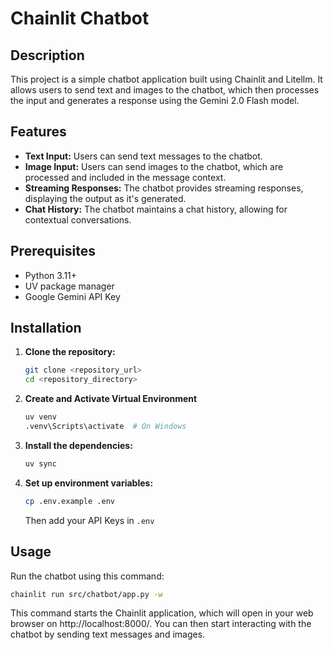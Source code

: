 # Chainlit Chatbot

## Description

This project is a simple chatbot application built using Chainlit and Litellm. It allows users to send text and images to the chatbot, which then processes the input and generates a response using the Gemini 2.0 Flash model.

## Features

-   **Text Input:** Users can send text messages to the chatbot.
-   **Image Input:** Users can send images to the chatbot, which are processed and included in the message context.
-   **Streaming Responses:** The chatbot provides streaming responses, displaying the output as it's generated.
-   **Chat History:** The chatbot maintains a chat history, allowing for contextual conversations.

## Prerequisites

- Python 3.11+
- UV package manager
- Google Gemini API Key

## Installation

1.  **Clone the repository:**

    ```bash
    git clone <repository_url>
    cd <repository_directory>
    ```

2.  **Create and Activate Virtual Environment**

    ```bash
    uv venv
    .venv\Scripts\activate  # On Windows
    ```

3.  **Install the dependencies:**

    ```bash
    uv sync
    ```

4. **Set up environment variables:**
    ```bash
    cp .env.example .env
    ```
    Then add your API Keys in `.env`

## Usage

Run the chatbot using this command:

```bash
chainlit run src/chatbot/app.py -w
```

This command starts the Chainlit application, which will open in your web browser on http://localhost:8000/. You can then start interacting with the chatbot by sending text messages and images.
